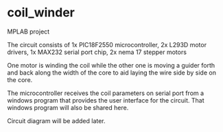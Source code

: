 # coil_winder

MPLAB project

The circuit consists of 
1x PIC18F2550 microcontroller, 
2x L293D motor drivers, 
1x MAX232 serial port chip, 
2x nema 17 stepper motors

One motor is winding the coil while the other one is moving a guider forth and back along the width of the core
to aid laying the wire side by side on the core.

The microcontroller receives the coil parameters on serial port from a windows program 
that provides the user interface for the circuit.
That windows program will also be shared here.

Circuit diagram will be added later.